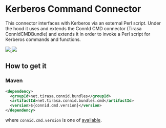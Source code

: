 <!--

    Copyright (C) 2011 ConnId (connid-dev@googlegroups.com)

    Licensed under the Apache License, Version 2.0 (the "License");
    you may not use this file except in compliance with the License.
    You may obtain a copy of the License at

            http://www.apache.org/licenses/LICENSE-2.0
  
    Unless required by applicable law or agreed to in writing, software
    distributed under the License is distributed on an "AS IS" BASIS,
    WITHOUT WARRANTIES OR CONDITIONS OF ANY KIND, either express or implied.
    See the License for the specific language governing permissions and
    limitations under the License.

-->
Kerberos Command Connector
==============

This connector interfaces with Kerberos via an external Perl script. Under the hood it uses and extends 
 the ConnId CMD connector (Tirasa ConnIdCMDBundle) and extends it in order to invoke a Perl script for Kerberos commands and functions.


<a href="https://github.com/Tirasa/ConnIdCMDBundle/actions/workflows/ci.yml">
  <img src="https://github.com/Tirasa/ConnIdCMDBundle/actions/workflows/ci.yml/badge.svg"/>
</a>
<a href="#">
  <img src="https://img.shields.io/maven-central/v/net.tirasa.connid.bundles/net.tirasa.connid.bundles.cmd.svg"/>
</a>

## How to get it

### Maven

```XML
<dependency>
  <groupId>net.tirasa.connid.bundles</groupId>
  <artifactId>net.tirasa.connid.bundles.cmd</artifactId>
  <version>${connid.cmd.version}</version>
</dependency>
```

where `connid.cmd.version` is one of [available](http://repo1.maven.org/maven2/net/tirasa/connid/bundles/net.tirasa.connid.bundles.cmd/).

